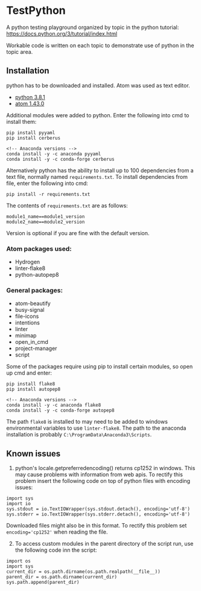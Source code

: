 # TestPython

A python testing playground organized by topic in the python tutorial: https://docs.python.org/3/tutorial/index.html

Workable code is written on each topic to demonstrate use of python in the topic area.

## Installation

python has to be downloaded and installed. Atom was used as text editor.

* [python 3.8.1](https://www.python.org/downloads/)
* [atom 1.43.0](https://atom.io/)

Additional modules were added to python. Enter the following into cmd to install them:

```
pip install pyyaml
pip install cerberus

<!-- Anaconda versions -->
conda install -y -c anaconda pyyaml
conda install -y -c conda-forge cerberus
```

Alternatively python has the ability to install up to 100 dependencies from a text file, normally named `requirements.txt`. To install dependencies from file, enter the following into cmd:

```
pip install -r requirements.txt
```

The contents of `requirements.txt` are as follows:

```
module1_name==module1_version
module2_name==module2_version
```

Version is optional if you are fine with the default version.

### Atom packages used:

* Hydrogen
* linter-flake8
* python-autopep8

### General packages:

* atom-beautify
* busy-signal
* file-icons
* intentions
* linter
* minimap
* open_in_cmd
* project-manager
* script

Some of the packages require using pip to install certain modules, so open up cmd and enter:

```
pip install flake8
pip install autopep8

<!-- Anaconda versions -->
conda install -y -c anaconda flake8
conda install -y -c conda-forge autopep8
```

The path `flake8` is installed to may need to be added to windows environmental variables to use `linter-flake8`. The path to the anaconda installation is probably `C:\ProgramData\Anaconda3\Scripts`.

## Known issues

1. python's locale.getpreferredencoding() returns cp1252 in windows. This may cause problems with information from web apis. To rectify this problem insert the following code on top of python files with encoding issues:

```
import sys
import io
sys.stdout = io.TextIOWrapper(sys.stdout.detach(), encoding='utf-8')
sys.stderr = io.TextIOWrapper(sys.stderr.detach(), encoding='utf-8')
```

Downloaded files might also be in this format. To rectify this problem set `encoding='cp1252'` when reading the file.

2. To access custom modules in the parent directory of the script run, use the following code inn the script:

```
import os
import sys
current_dir = os.path.dirname(os.path.realpath(__file__))
parent_dir = os.path.dirname(current_dir)
sys.path.append(parent_dir)
```
